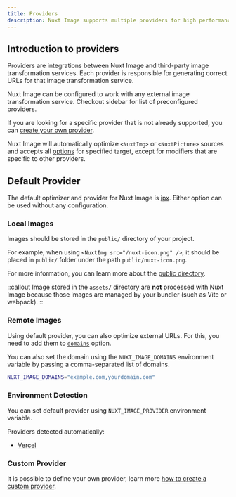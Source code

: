 ```yaml
---
title: Providers
description: Nuxt Image supports multiple providers for high performances.
---
```


## Introduction to providers

Providers are integrations between Nuxt Image and third-party image transformation services. Each provider is responsible for generating correct URLs for that image transformation service.

Nuxt Image can be configured to work with any external image transformation service. Checkout sidebar for list of preconfigured providers.

If you are looking for a specific provider that is not already supported, you can [create your own provider](/advanced/custom-provider).

Nuxt Image will automatically optimize `<NuxtImg>` or `<NuxtPicture>` sources and accepts all [options](/get-started/configuration) for specified target, except for modifiers that are specific to other providers.

## Default Provider

The default optimizer and provider for Nuxt Image is [ipx](/providers/ipx). Either option can be used without any configuration.

### Local Images

Images should be stored in the `public/` directory of your project.

For example, when using `<NuxtImg src="/nuxt-icon.png" />`, it should be placed in `public/` folder under the path `public/nuxt-icon.png`.

For more information, you can learn more about the [public directory](https://nuxt.com/docs/guide/directory-structure/public).

::callout
Image stored in the `assets/` directory are **not** processed with Nuxt Image because those images are managed by your bundler (such as Vite or webpack).
::

### Remote Images

Using default provider, you can also optimize external URLs. For this, you need to add them to [`domains`](/get-started/configuration#domains) option.

You can also set the domain using the `NUXT_IMAGE_DOMAINS` environment variable by passing a comma-separated list of domains.

```bash
NUXT_IMAGE_DOMAINS="example.com,yourdomain.com"
```

### Environment Detection

You can set default provider using `NUXT_IMAGE_PROVIDER` environment variable.

Providers detected automatically:
- [Vercel](/providers/vercel)

### Custom Provider

It is possible to define your own provider, learn more [how to create a custom provider](/advanced/custom-provider).
